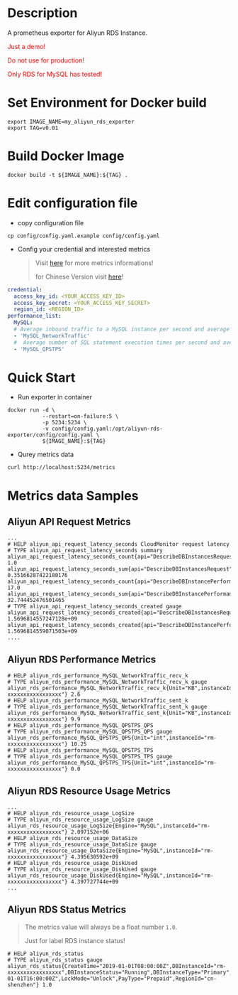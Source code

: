 # Description

A prometheus exporter for Aliyun RDS Instance.

<font color='red'>Just a demo!</font>

<font color='red'>Do not use for production!</font>

<font color='red'>Only RDS for MySQL has tested!</font>

# Set Environment for Docker build 

```shell
export IMAGE_NAME=my_aliyun_rds_exporter
export TAG=v0.01
```

# Build Docker Image

```shell
docker build -t ${IMAGE_NAME}:${TAG} .
```

# Edit configuration file

- copy configuration file

```shell
cp config/config.yaml.example config/config.yaml
```

- Config your credential and interested metrics

  > Visit [here](https://www.alibabacloud.com/help/doc-detail/26316.htm?spm=a2c63.p38356.b99.764.1d5b6457y4HDHR) for more metrics informations!
  >
  > for Chinese Version visit [here](https://help.aliyun.com/document_detail/26316.html?spm=a2c1g.8271268.0.0.2e90df25B78c0i)!

```yaml
credential:
  access_key_id: <YOUR_ACCESS_KEY_ID>
  access_key_secret: <YOUR_ACCESS_KEY_SECRET>
  region_id: <REGION_ID>
performance_list:
  MySQL:
  # Average inbound traffic to a MySQL instance per second and average outbound traffic from a MySQL instance per second. Unit: KB. 
  - 'MySQL_NetworkTraffic'
  #  Average number of SQL statement execution times per second and average number of transactions per second 
  - 'MySQL_QPSTPS'
```

# Quick Start

- Run exporter in container

```shell
docker run -d \
           --restart=on-failure:5 \
           -p 5234:5234 \
           -v config/config.yaml:/opt/aliyun-rds-exporter/config/config.yaml \
           ${IMAGE_NAME}:${TAG}
```

- Qurey metrics data

```shell
curl http://localhost:5234/metrics
```

# Metrics data Samples

## Aliyun API Request Metrics

```shell
...
# HELP aliyun_api_request_latency_seconds CloudMonitor request latency
# TYPE aliyun_api_request_latency_seconds summary
aliyun_api_request_latency_seconds_count{api="DescribeDBInstancesRequest"} 1.0
aliyun_api_request_latency_seconds_sum{api="DescribeDBInstancesRequest"} 0.35166287422180176
aliyun_api_request_latency_seconds_count{api="DescribeDBInstancePerformanceRequest"} 17.0
aliyun_api_request_latency_seconds_sum{api="DescribeDBInstancePerformanceRequest"} 32.744452476501465
# TYPE aliyun_api_request_latency_seconds_created gauge
aliyun_api_request_latency_seconds_created{api="DescribeDBInstancesRequest"} 1.5696814557247128e+09
aliyun_api_request_latency_seconds_created{api="DescribeDBInstancePerformanceRequest"} 1.5696814559071503e+09
....
```

## Aliyun RDS Performance Metrics

```shell
# HELP aliyun_rds_performance_MySQL_NetworkTraffic_recv_k
# TYPE aliyun_rds_performance_MySQL_NetworkTraffic_recv_k gauge
aliyun_rds_performance_MySQL_NetworkTraffic_recv_k{Unit="KB",instanceId="rm-xxxxxxxxxxxxxxxxx"} 2.6
# HELP aliyun_rds_performance_MySQL_NetworkTraffic_sent_k
# TYPE aliyun_rds_performance_MySQL_NetworkTraffic_sent_k gauge
aliyun_rds_performance_MySQL_NetworkTraffic_sent_k{Unit="KB",instanceId="rm-xxxxxxxxxxxxxxxxx"} 9.9
# HELP aliyun_rds_performance_MySQL_QPSTPS_QPS
# TYPE aliyun_rds_performance_MySQL_QPSTPS_QPS gauge
aliyun_rds_performance_MySQL_QPSTPS_QPS{Unit="int",instanceId="rm-xxxxxxxxxxxxxxxxx"} 10.25
# HELP aliyun_rds_performance_MySQL_QPSTPS_TPS
# TYPE aliyun_rds_performance_MySQL_QPSTPS_TPS gauge
aliyun_rds_performance_MySQL_QPSTPS_TPS{Unit="int",instanceId="rm-xxxxxxxxxxxxxxxxx"} 0.0
```

## Aliyun RDS Resource Usage Metrics

```shell
...
# HELP aliyun_rds_resource_usage_LogSize
# TYPE aliyun_rds_resource_usage_LogSize gauge
aliyun_rds_resource_usage_LogSize{Engine="MySQL",instanceId="rm-xxxxxxxxxxxxxxxxx"} 2.097152e+06
# HELP aliyun_rds_resource_usage_DataSize
# TYPE aliyun_rds_resource_usage_DataSize gauge
aliyun_rds_resource_usage_DataSize{Engine="MySQL",instanceId="rm-xxxxxxxxxxxxxxxxx"} 4.395630592e+09
# HELP aliyun_rds_resource_usage_DiskUsed
# TYPE aliyun_rds_resource_usage_DiskUsed gauge
aliyun_rds_resource_usage_DiskUsed{Engine="MySQL",instanceId="rm-xxxxxxxxxxxxxxxxx"} 4.397727744e+09
...
```

## Aliyun RDS Status Metrics

> The metrics value will always be a float number `1.0`.
>
> Just for label RDS instance status!

```shell
# HELP aliyun_rds_status 
# TYPE aliyun_rds_status gauge
aliyun_rds_status{CreateTime="2019-01-01T08:00:00Z",DBInstanceId="rm-xxxxxxxxxxxxxxxxx",DBInstanceStatus="Running",DBInstanceType="Primary",Engine="MySQL",EngineVersion="5.7",ExpireTime="2020-01-01T16:00:00Z",LockMode="Unlock",PayType="Prepaid",RegionId="cn-shenzhen"} 1.0
```
